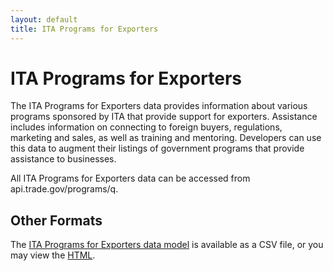 ```yaml
---
layout: default
title: ITA Programs for Exporters
---
```


# ITA Programs for Exporters

The ITA Programs for Exporters data provides information about various programs sponsored by ITA that provide support for exporters. Assistance includes information on connecting to foreign buyers, regulations, marketing and sales, as well as training and mentoring. Developers can use this data to augment their listings of government programs that provide assistance to businesses.

All ITA Programs for Exporters data can be accessed from api.trade.gov/programs/q.

## Other Formats

The [ITA Programs for Exporters data model](ITAPrograms.csv) is available as a CSV file, or you may view the [HTML](ITAPrograms.html).